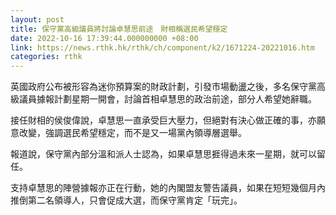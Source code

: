 ```yaml
---
layout: post
title: 保守黨高級議員將討論卓慧思前途　財相稱選民希望穩定
date: 2022-10-16 17:39:44.000000000 +08:00
link: https://news.rthk.hk/rthk/ch/component/k2/1671224-20221016.htm
categories: rthk
---
```


英國政府公布被形容為迷你預算案的財政計劃，引發市場動盪之後，多名保守黨高級議員據報計劃星期一開會，討論首相卓慧思的政治前途，部分人希望她辭職。

接任財相的侯俊偉說，卓慧思一直承受巨大壓力，但絕對有決心做正確的事，亦願意改變，強調選民希望穩定，而不是又一場黨內領導層選舉。

報道說，保守黨內部分溫和派人士認為，如果卓慧思捱得過未來一星期，就可以留任。

支持卓慧思的陣營據報亦正在行動，她的內閣盟友警告議員，如果在短短幾個月內推倒第二名領導人，只會促成大選，而保守黨肯定「玩完」。
